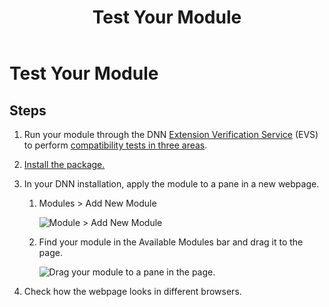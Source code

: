 ﻿---
uid: test-module
locale: en
title: Test Your Module
dnneditions: DNN Platform,Evoq Content,Evoq Engage
dnnversion: 09.02.00
previous-topic: start-vs-project-with-templates
next-topic: pack-extension
related-topics: about-evs
---

# Test Your Module

## Steps

1.  Run your module through the DNN [Extension Verification Service](https://evs.dnnsoftware.com/) (EVS) to perform [compatibility tests in three areas](xref:about-evs).
2.  [Install the package.](xref:install-extension)
3.  In your DNN installation, apply the module to a pane in a new webpage.
    1.  Modules \> Add New Module



        ![Module > Add New Module](/images/scr-menuModulesAddNew.png)



    2.  Find your module in the Available Modules bar and drag it to the page.



        ![Drag your module to a pane in the page.](/images/scr-cp-ModulesList-Drag.png)



4.  Check how the webpage looks in different browsers.
